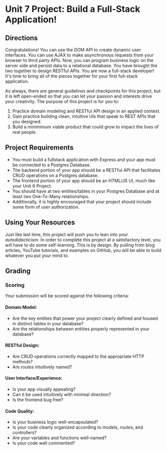 # Unit 7 Project: Build a Full-Stack Application!

## Directions
Congratulations! You can use the DOM API to create dynamic user interfaces. You can use AJAX to make asynchronous requests from your browser to third party APIs. Now, you can program business logic on the server side and persist data to a relational database. You have brought the two together to design RESTful APIs. You are now a full-stack developer! It's time to bring all of the pieces together for your first full-stack application.

As always, there are general guidelines and checkpoints for this project, but it is left open-ended so that you can let your passion and interests drive your creativity. The purpose of this project is for you to:
  1. Practice domain modeling and RESTful API design in an applied context.
  2. Gain practice building clean, intuitive UIs that speak to REST APIs that you designed.
  3. Build a minimimum viable product that could grow to impact the lives of real people.

## Project Requirements
* You must build a fullstack application with Express and your app must be connected to a Postgres Database. 
* The backend portion of your app should be a RESTful API that facilitates CRUD operations on a Postgres database. 
* The frontend portion of your app should be an HTML/JS UI, much like your Unit 6 Project. 
* You should have at two entities/tables in your Postgres Database and at least two One-To-Many relationships. 
* Additionally, it is highly encouraged that your project should include some form of user authorization.

## Using Your Resources
Just like last time, this project will push you to lean into your _autodidacticism_. In order to complete this project at a satisfactory level, you _will_ have to do some self-learning. This is by design. By pulling from blog articles, YouTube tutorials, and examples on GitHub, you will be able to build whatever you put your mind to.

## Grading
### Scoring
Your submission will be scored against the following criteria:

#### Domain Model:
* Are the key entities that power your project clearly defined and housed in distinct tables in your database?
* Are the relationships between entities properly represented in your database?

#### RESTful Design:
* Are CRUD operations correctly mapped to the appropriate HTTP methods?
* Are routes intuitively named?

#### User Interface/Experience:
* Is your app visually appealing?
* Can it be used intuitively with minimal direction?
* Is the frontend bug free?

#### Code Quality:
* Is your business logic well-encapsulated?
* Is your code clearly organized according to models, routes, and controllers?
* Are your variables and functions well-named?
* Is your code well commented?
